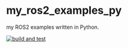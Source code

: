 # my_ros2_examples_py

my ROS2 examples written in Python.

[![build and test](https://github.com/uch1daryo/my_ros2_examples_py/actions/workflows/actions.yml/badge.svg)](https://github.com/uch1daryo/my_ros2_examples_py/actions/workflows/actions.yml)
